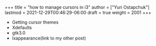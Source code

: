 +++
title = "how to manage cursors in i3"
author = ["Yuri Ostapchuk"]
lastmod = 2021-12-29T00:46:29-06:00
draft = true
weight = 2001
+++

-   Getting cursor themes
-   Xdefaults
-   gtk3.0
-   lxappearance(link to my other post)

[//]: # "Exported with love from a post written in Org mode"
[//]: # "- https://github.com/kaushalmodi/ox-hugo"
